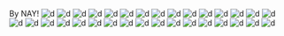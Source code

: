 By NAY!
![d](https://64.media.tumblr.com/078f4db19586161c43a42f20e5355416/8761b8d159068326-8b/s250x400/dc6c62d541ec6b425c6f2170f05bae5960735fb3.pnj) ![d](https://64.media.tumblr.com/e0aa1758b79f9614dc7eaf8baebf0805/8761b8d159068326-2e/s250x400/f4e5446c61db32a604942e1844bee94aeb9b0113.gifv) ![d](https://64.media.tumblr.com/40eda1fcc677825a7990a5c93fde788e/8761b8d159068326-ba/s250x400/f4066c75d07e9dce774c39909d6fe4840e5d2006.gifv) ![d](https://64.media.tumblr.com/cca602e26cee00ac334a9e1f29fa7910/8761b8d159068326-37/s250x400/574efe0bf3e5a253d41a9cb13ddfeae7a13eecab.gifv) ![d](https://64.media.tumblr.com/0e207078bbf32fe961c243bdfa69d6ae/8761b8d159068326-28/s250x400/708eb25e66aca788e99b66caf9e476fe623541d3.gifv) ![d](https://64.media.tumblr.com/a4436023c598fb96145137c543d0ef01/357ef05745e50dfb-10/s250x400/52152c7e48d2aa72089283814b16eb687bf71809.jpg) ![d](https://64.media.tumblr.com/d6ec9c9ea4bbd9d154795ca5cd2fa9cf/357ef05745e50dfb-85/s250x400/c4fe974c9ec427e0b982672808fa9d3409b4d9b0.gifv) ![d](https://64.media.tumblr.com/62ae122b4d5ba400b558425f7112a351/357ef05745e50dfb-f2/s250x400/fce9b83927c7d2860877fee76593a66525bdb6f8.gifv) ![d](https://64.media.tumblr.com/2ea76ee5475c22dac08b207983e0947a/357ef05745e50dfb-bd/s400x600/c39a281bd34bfd628a987432c6580dbbe1ff8e69.gifv) ![d](https://64.media.tumblr.com/6989b1b8f059fe9be574f637dc9fc830/fe63962fd1d2eae4-58/s100x200/910bbe62c7236d20c5ce3fae182baa8b1e8dce0e.gifv) ![d](https://64.media.tumblr.com/01f6cb93029f4ef01e0983d9673c1f53/fe63962fd1d2eae4-e2/s100x200/464d2b7b6036883347bf356d35378fc864af514f.jpg) ![d](https://64.media.tumblr.com/cdaa60eeceb7d16e8a5055194a6dbab3/fe63962fd1d2eae4-58/s100x200/46dde972d8f95c92b4136b4a52ecf3a5081ea3f9.gifv) ![d](https://64.media.tumblr.com/b02e563b5db1c4c967b9b46fe8c63a6b/fe63962fd1d2eae4-e2/s250x400/cb3a4af3c6289f775dc2388d28cbfa316f1b5dd5.gifv) ![d](https://64.media.tumblr.com/0b6e81fe840302bd43a9c69a47657185/fe63962fd1d2eae4-e2/s250x400/55c9c0c83da9bdd4d5bdefbaf10e85af6f031350.gifv) ![d](https://64.media.tumblr.com/a780b5a2bf7b7f7bdc69f2907a849e71/fe63962fd1d2eae4-50/s250x400/62faf8ddc32857bd5f5b446fac8d8851f74654ed.gifv) ![d](https://64.media.tumblr.com/98b603ea96dda6ea206b12d863e48bad/fe63962fd1d2eae4-b3/s250x400/4d560e79aa4b3d43678c26fbd8034539703b5750.jpg) ![d](https://64.media.tumblr.com/8018dbefb8f4242e341e5808dc3f3cec/fe63962fd1d2eae4-99/s100x200/4912a328de37330e414cbef36c628c960fcb63fd.jpg) ![d](https://64.media.tumblr.com/1eac38eb8f8cde707e3201b671f0efaa/d0745e618a8e6ac7-3e/s100x200/1e36bb36609a87cc11f63261728ba94c8b08f0cb.gifv) ![d](https://64.media.tumblr.com/456dc4306d034ac5f6b2b5f302943af1/d0745e618a8e6ac7-e7/s100x200/605fc76a3b3d1920cdfe7e6bef2b7d6a42581b37.gifv) ![d](https://64.media.tumblr.com/0294bb65b517c59b0b4c87d53e57c720/d0745e618a8e6ac7-16/s100x200/859231932eb486a6570cfae9a957e419f293cf30.gifv) ![d](https://64.media.tumblr.com/dd38ec8de8390555defb0d7937dc97f8/d0745e618a8e6ac7-f3/s250x400/54970e47a7576bdf00c3beb8b313ee7edc4fa91d.gifv) ![d](https://64.media.tumblr.com/5622c813552d7d4bb94a2c1030883be0/d0745e618a8e6ac7-d6/s250x400/b674064927cd82d089e4670ab83f18158a4f2518.jpg) ![d](https://64.media.tumblr.com/6f41b9152c6108f6e2a7d288f5e0797d/d0745e618a8e6ac7-78/s250x400/a8fd61f8bcf365293126fbbc68b1f8bc2172bcf6.jpg) ![d](https://64.media.tumblr.com/9d83b9e54107872290006f2709e2f088/d0745e618a8e6ac7-c5/s250x400/188268a96697a86e61426b38d4f7736eda5a6b80.jpg) ![d](https://64.media.tumblr.com/74266a1e4a65e09941aedc49d5ce756c/d0745e618a8e6ac7-30/s250x400/0993daab87ab2ddf125823bdf864c2b05e70bc74.jpg) ![d](https://64.media.tumblr.com/2398887451127fc2338f554fec7f6350/d0745e618a8e6ac7-cf/s250x400/e2f68bbd3a2a63f5f8333e694af7cb357178b067.jpg) ![d](https://64.media.tumblr.com/061f94eb940cd401023299dcdabfbed0/d0745e618a8e6ac7-bc/s250x400/45ecc90d527a775f77a030961bee8fe22e71afba.gifv) ![d](https://64.media.tumblr.com/9de44a69e06e796e972079b8819a47f0/d0745e618a8e6ac7-04/s250x400/8aa579067cbd9263bf5957d35acfb058d8be1238.gifv) ![d](https://64.media.tumblr.com/43a7c10e2ce67cbdd9d138854ea19387/d0745e618a8e6ac7-42/s250x400/a71a8ab1a8661dece194a986a5de83cd2eb37d4d.gifv) ![d](https://64.media.tumblr.com/14e338a2f2d6097a88e424a14652c667/fb327f9f57cac850-33/s250x400/ebad5971dc5a7b389ca5563ae7709b1d68c4e9dc.pnj) ![d](https://64.media.tumblr.com/25e7cef1ed247962a68f02b4b4ace72c/fb327f9f57cac850-8f/s250x400/51d1a17e538426463465debb37632e959b08b0e7.jpg) ![d](https://64.media.tumblr.com/f085b71015b011519c617163e6eecec9/8761b8d159068326-5f/s100x200/e45d2b46cb82417dc5f14141fc5a5c2609b55617.jpg) 
<!--
**chihiE5/chihiE5** is a ✨ _special_ ✨ repository because its `README.md` (this file) appears on your GitHub profile.

Here are some ideas to get you started:

- 🔭 I’m currently working on ...
- 🌱 I’m currently learning ...
- 👯 I’m looking to collaborate on ...
- 🤔 I’m looking for help with ...
- 💬 Ask me about ...
- 📫 How to reach me: ...
- 😄 Pronouns: ...
- ⚡ Fun fact: ...
-->
